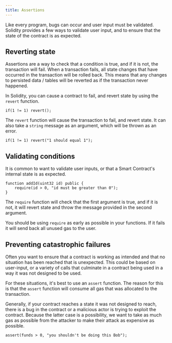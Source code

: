 ```yaml
---
title: Assertions
---
```


Like every program, bugs can occur and user input must be validated. Solidity provides a few ways to validate user input,
and to ensure that the state of the contract is as expected.

## Reverting state

Assertions are a way to check that a condition is true, and if it is not, the transaction will fail. When a transaction
fails, all state changes that have occurred in the transaction will be rolled back. This means that any changes to
persisted data / tables will be reverted as if the transaction never happened.

In Solidity, you can cause a contract to fail, and revert state by using the `revert` function.

```solidity
if(1 != 1) revert();
```

The `revert` function will cause the transaction to fail, and revert state. It can also take a `string` message as an argument,
which will be thrown as an error.

```solidity
if(1 != 1) revert("1 should equal 1");
```

## Validating conditions

It is common to want to validate user inputs, or that a Smart Contract's internal state is as expected.

```solidity
function addId(uint32 id) public {
    require(id > 0, "id must be greater than 0");
}
```

The `require` function will check that the first argument is true, and if it is not, it will revert state and throw the
message provided in the second argument.

You should be using `require` as early as possible in your functions. If it fails it will send back all unused gas to the
user.

## Preventing catastrophic failures

Often you want to ensure that a contract is working as intended and that no situation has been reached that is unexpected.
This could be based on user-input, or a variety of calls that culminate in a contract being used in a way it was not
designed to be used.

For these situations, it's best to use an `assert` function. The reason for this is that the `assert` function will
consume all gas that was allocated to the transaction.

Generally, if your contract reaches a state it was not designed to reach, there is a bug in the contract or a malicious
actor is trying to exploit the contract. Because the latter case is a possibility, we want to take as much gas as possible
from the attacker to make their attack as expensive as possible.

```solidity
assert(funds > 0, "you shouldn't be doing this Bob");
```





